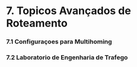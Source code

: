 # 7. Topicos Avançados de Roteamento

### 7.1 Configuraçoes para Multihoming

### 7.2 Laboratorio de Engenharia de Trafego


